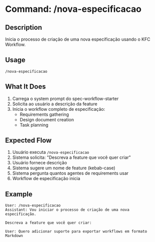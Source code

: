 # Command: /nova-especificacao

## Description

Inicia o processo de criação de uma nova especificação usando o KFC Workflow.

## Usage

```
/nova-especificacao
```

## What It Does

1. Carrega o system prompt do spec-workflow-starter
2. Solicita ao usuário a descrição da feature
3. Inicia o workflow completo de especificação:
   - Requirements gathering
   - Design document creation
   - Task planning

## Expected Flow

1. Usuário executa `/nova-especificacao`
2. Sistema solicita: "Descreva a feature que você quer criar"
3. Usuário fornece descrição
4. Sistema sugere um nome de feature (kebab-case)
5. Sistema pergunta quantos agentes de requirements usar
6. Workflow de especificação inicia

## Example

```
User: /nova-especificacao
Assistant: Vou iniciar o processo de criação de uma nova especificação.

Descreva a feature que você quer criar:

User: Quero adicionar suporte para exportar workflows em formato Markdown
```
